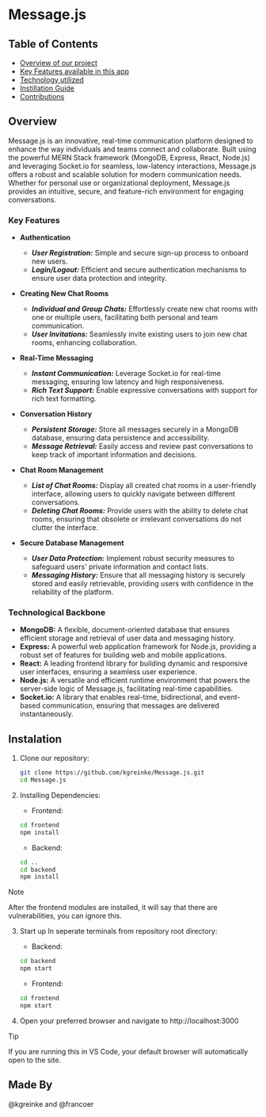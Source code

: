 # Message.js

## Table of Contents
- [Overview of our project](#overview)
- [Key Features available in this app](#key-features)
- [Technology utilized](#technological-backbone)
- [Instillation Guide](#instalation)
- [Contributions](#made-by)

## Overview
Message.js is an innovative, real-time communication platform designed to enhance the way individuals and teams connect and collaborate. Built using the powerful MERN Stack framework (MongoDB, Express, React, Node.js) and leveraging Socket.io for seamless, low-latency interactions, Message.js offers a robust and scalable solution for modern communication needs. Whether for personal use or organizational deployment, Message.js provides an intuitive, secure, and feature-rich environment for engaging conversations.

### Key Features
- **Authentication**
   - **_User Registration:_** Simple and secure sign-up process to onboard new users.
   - **_Login/Logout:_** Efficient and secure authentication mechanisms to ensure user data protection and integrity.

- **Creating New Chat Rooms**
   - **_Individual and Group Chats:_** Effortlessly create new chat rooms with one or multiple users, facilitating both personal and team communication.
   - **_User Invitations:_** Seamlessly invite existing users to join new chat rooms, enhancing collaboration.

- **Real-Time Messaging**
   - **_Instant Communication:_** Leverage Socket.io for real-time messaging, ensuring low latency and high responsiveness.
   - **_Rich Text Support:_** Enable expressive conversations with support for rich text formatting.

- **Conversation History**
   - **_Persistent Storage:_** Store all messages securely in a MongoDB database, ensuring data persistence and accessibility.
   - **_Message Retrieval:_** Easily access and review past conversations to keep track of important information and decisions.

- **Chat Room Management**
   - **_List of Chat Rooms:_** Display all created chat rooms in a user-friendly interface, allowing users to quickly navigate between different conversations.
   - **_Deleting Chat Rooms:_** Provide users with the ability to delete chat rooms, ensuring that obsolete or irrelevant conversations do not clutter the interface.

- **Secure Database Management**
   - **_User Data Protection:_** Implement robust security measures to safeguard users' private information and contact lists.
   - **_Messaging History:_** Ensure that all messaging history is securely stored and easily retrievable, providing users with confidence in the reliability of the platform.

### Technological Backbone
- **MongoDB:** A flexible, document-oriented database that ensures efficient storage and retrieval of user data and messaging history.
- **Express:** A powerful web application framework for Node.js, providing a robust set of features for building web and mobile applications.
- **React:** A leading frontend library for building dynamic and responsive user interfaces, ensuring a seamless user experience.
- **Node.js:** A versatile and efficient runtime environment that powers the server-side logic of Message.js, facilitating real-time capabilities.
- **Socket.io:** A library that enables real-time, bidirectional, and event-based communication, ensuring that messages are delivered instantaneously.

## Instalation
1. Clone our repository:
    ```bash
    git clone https://github.com/kgreinke/Message.js.git
    cd Message.js
    ```

2. Installing Dependencies:
   - Frontend:
   ```bash
   cd frontend
   npm install
   ```
   - Backend:
   ```bash
   cd ..
   cd backend
   npm install
   ```
> [!NOTE]
> After the frontend modules are installed, it will say that there are vulnerabilities, you can ignore this.

3. Start up
   In seperate terminals from repository root directory:
   - Backend:
   ```bash
   cd backend
   npm start
   ```
   - Frontend:
   ```bash
   cd frontend
   npm start
   ```

4. Open your preferred browser and navigate to http://localhost:3000
> [!TIP]
> If you are running this in VS Code, your default browser will automatically open to the site.

## Made By
@kgreinke and @francoer